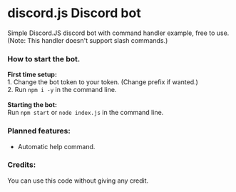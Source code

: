 # discord.js Discord bot
Simple Discord.JS discord bot with command handler example, free to use. (Note: This handler doesn't support slash commands.)

### How to start the bot.
**First time setup:**<br>1. Change the bot token to your token. (Change prefix if wanted.)<br>2. Run `npm i -y` in the command line.
<br><br>**Starting the bot:**<br>Run `npm start` or `node index.js` in the command line.

### Planned features:
- Automatic help command.

### Credits:
You can use this code without giving any credit. 

